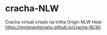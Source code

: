 # cracha-NLW
Cracha virtual criado na trilha Origin NLW Heat
https://mylenavitoriano.github.io/cracha-NLW/
